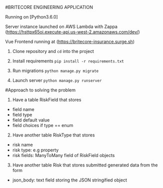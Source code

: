 #BRITECORE ENGINEERING APPLICATION

Running on [Python3.6.0]

Server instance launched on AWS Lambda with Zappa
(https://hsttpx65oi.execute-api.us-west-2.amazonaws.com/dev/)

Vue Frontend running at (https://britecore-insurance.surge.sh)

1. Clone repository and `cd` into the project

2. Install requirements
`pip install -r requirements.txt`

3. Run migrations
`python manage.py migrate`

4. Launch server
`python manage.py runserver`

#Approach to solving the problem

1. Have a table RiskField that stores
  - field name
  - field type
  - field default value
  - field choices if type == enum

2. Have another table RiskType that stores
  - risk name
  - risk type: e.g property
  - risk fields: ManyToMany field of RiskField objects

3. Have another table Risk that stores submitted generated data from the form
  - json_body: text field storing the JSON stringified object